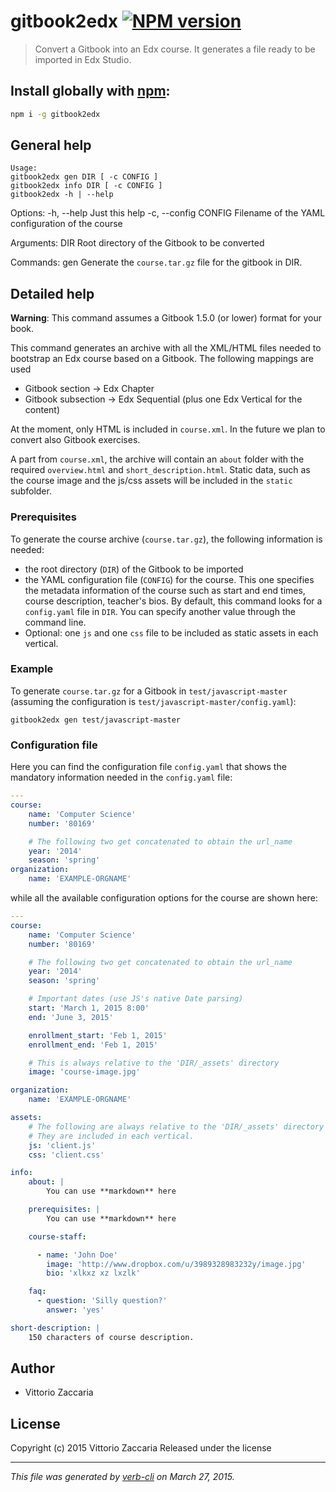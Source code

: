 gitbook2edx [![NPM version](https://badge.fury.io/js/gitbook2edx.svg)](http://badge.fury.io/js/gitbook2edx)
================================

> Convert a Gitbook into an Edx course. It generates a file  ready to be imported in Edx Studio.

## Install globally with [npm](npmjs.org):

```bash
npm i -g gitbook2edx
```

General help
------------

    Usage:
    gitbook2edx gen DIR [ -c CONFIG ]
    gitbook2edx info DIR [ -c CONFIG ]
    gitbook2edx -h | --help 

Options:
    -h, --help              Just this help
    -c, --config CONFIG     Filename of the YAML configuration of the course

Arguments:
    DIR                     Root directory of the Gitbook to be converted

Commands:
    gen                     Generate the `course.tar.gz` file for the gitbook in DIR.




Detailed help
-------------

**Warning**: This command assumes a Gitbook 1.5.0 (or lower) format for
your book.

This command generates an archive with all the XML/HTML files needed to
bootstrap an Edx course based on a Gitbook. The following mappings are
used

-   Gitbook section -\> Edx Chapter
-   Gitbook subsection -\> Edx Sequential (plus one Edx Vertical for the
    content)

At the moment, only HTML is included in `course.xml`. In the future we
plan to convert also Gitbook exercises.

A part from `course.xml`, the archive will contain an `about` folder
with the required `overview.html` and `short_description.html`. Static
data, such as the course image and the js/css assets will be included in
the `static` subfolder.

### Prerequisites

To generate the course archive (`course.tar.gz`), the following
information is needed:

-   the root directory (`DIR`) of the Gitbook to be imported
-   the YAML configuration file (`CONFIG`) for the course. This one
    specifies the metadata information of the course such as start and
    end times, course description, teacher's bios. By default, this
    command looks for a `config.yaml` file in `DIR`. You can specify
    another value through the command line.
-   Optional: one `js` and one `css` file to be included as static
    assets in each vertical.

### Example

To generate `course.tar.gz` for a Gitbook in `test/javascript-master`
(assuming the configuration is `test/javascript-master/config.yaml`):

    gitbook2edx gen test/javascript-master

### Configuration file

Here you can find the configuration file `config.yaml` that shows the
mandatory information needed in the `config.yaml` file:

``` yaml
---
course:
    name: 'Computer Science'
    number: '80169'

    # The following two get concatenated to obtain the url_name
    year: '2014'
    season: 'spring'
organization:
    name: 'EXAMPLE-ORGNAME'
```

while all the available configuration options for the course are shown
here:

``` yaml
---
course:
    name: 'Computer Science'
    number: '80169'

    # The following two get concatenated to obtain the url_name
    year: '2014'
    season: 'spring'

    # Important dates (use JS's native Date parsing)
    start: 'March 1, 2015 8:00'
    end: 'June 3, 2015'

    enrollment_start: 'Feb 1, 2015'
    enrollment_end: 'Feb 1, 2015'

    # This is always relative to the 'DIR/_assets' directory
    image: 'course-image.jpg'

organization:
    name: 'EXAMPLE-ORGNAME'

assets:
    # The following are always relative to the 'DIR/_assets' directory
    # They are included in each vertical.
    js: 'client.js'
    css: 'client.css'

info:
    about: |
        You can use **markdown** here

    prerequisites: |
        You can use **markdown** here

    course-staff:

      - name: 'John Doe'
        image: 'http://www.dropbox.com/u/3989328983232y/image.jpg'
        bio: 'xlkxz xz lxzlk'

    faq:
      - question: 'Silly question?'
        answer: 'yes'

short-description: |
    150 characters of course description.
```

Author
------

* Vittorio Zaccaria

License
-------

Copyright (c) 2015 Vittorio Zaccaria   Released under the  license

------------------------------------------------------------------------

_This file was generated by [verb-cli](https://github.com/assemble/verb-cli) on March 27, 2015._
